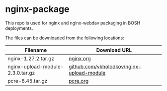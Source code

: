 nginx-package
============
This repo is used for nginx and nginx-webdav packaging in BOSH deployments.

The files can be downloaded from the following locations:

| Filename                         | Download URL                                                                                                      |
|----------------------------------|-------------------------------------------------------------------------------------------------------------------|
| nginx-1.27.2.tar.gz              | [nginx.org](http://nginx.org/download/nginx-1.27.2.tar.gz)                                                        |
| nginx-upload-module-2.3.0.tar.gz | [github.com/vkholodkov/nginx-upload-module](https://github.com/fdintino/nginx-upload-module/archive/2.3.0.tar.gz) 
| pcre-8.45.tar.gz                 | [pcre.org](ftp://ftp.csx.cam.ac.uk/pub/software/programming/pcre/pcre-8.45.tar.gz)                                |
